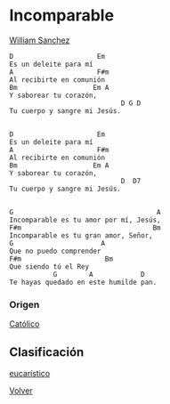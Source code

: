 
# Incomparable
[William Sanchez](https://www.ministeriodemusica.net/2017/07/incomparable-canto-de-comunion.html])

```
D                     Em
Es un deleite para mí
A                     F#m
Al recibirte en comunión
Bm                   Em A
Y saborear tu corazón,
                            D G D
Tu cuerpo y sangre mi Jesús.


D                     Em
Es un deleite para mí
A                     F#m
Al recibirte en comunión
Bm                   Em A
Y saborear tu corazón,
                            D  D7
Tu cuerpo y sangre mi Jesús.


G                                    A
Incomparable es tu amor por mí, Jesús,
F#m                                 Bm
Incomparable es tu gran amor, Señor,
G                      A
Que no puedo comprender
F#m                     Bm
Que siendo tú el Rey
           G        A            D
Te hayas quedado en este humilde pan.
```

### Origen
[Católico](https://github.com/renovacion-sjb/musica/search?q=catolico&unscoped_q=catolico)

## Clasificación
[eucarístico](https://github.com/renovacion-sjb/musica/search?q=eucaristico&unscoped_q=eucaristico)

[Volver](index.md)
